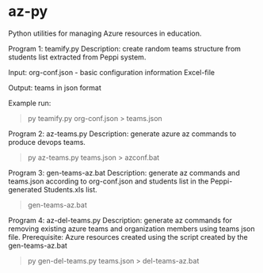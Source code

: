 # az-py
Python utilities for managing Azure resources in education.

Program 1: teamify.py
Description: create random teams structure from students list extracted from Peppi system.

Input:
org-conf.json - basic configuration information
Excel-file

Output:
teams in json format

Example run:
> py teamify.py org-conf.json > teams.json

Program 2: az-teams.py
Description: generate azure az commands to produce devops teams.

> py az-teams.py teams.json > azconf.bat

Program 3: gen-teams-az.bat
Description: generate az commands and teams.json according to org-conf.json and students list in the Peppi-generated Students.xls list.

> gen-teams-az.bat

Program 4: az-del-teams.py
Description: generate az commands for removing existing azure teams and organization members using teams json file.
Prerequisite: Azure resources created using the script created by the gen-teams-az.bat

> py gen-del-teams.py teams.json > del-teams-az.bat
